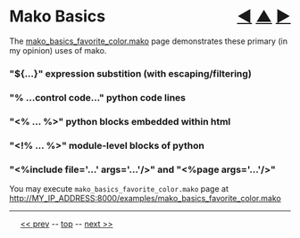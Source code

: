 Mako Basics <span style="float:right;">[&#x25C0;](06.md) [&#x25B2;](../README.md) [&#x25BA;](08.md)</span>
=========

The [mako_basics_favorite_color.mako](https://github.com/BrentNoorda/django_unusual/blob/master/django_unusual/mako/examples/mako_basics_favorite_color.mako) page demonstrates these primary (in my opinion) uses of mako.

### "${...}" expression substition (with escaping/filtering)

### "% ...control code..." python code lines

### "<% ... %>" python blocks embedded within html

### "<!% ... %>" module-level blocks of python

### "<%include file='...' args='...'/>" and "<%page args='...'/>"

You may execute `mako_basics_favorite_color.mako` page at [http://MY_IP_ADDRESS:8000/examples/mako_basics_favorite_color.mako](http://MY_IP_ADDRESS:8000/examples/mako_basics_favorite_color.mako)

------

&nbsp;&nbsp;&nbsp;&nbsp; [&lt;&lt; prev](06.md) -- [top](../README.md) -- [next &gt;&gt;](08.md)